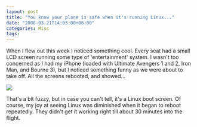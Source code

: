```yaml
---
layout: post
title: "You know your plane is safe when it's running Linux..."
date: "2008-03-21T14:03:00+06:00"
categories: Misc 
tags: 
---
```


When I flew out this week I noticed something cool. Every seat had a small LCD screen running some type of 'entertainment' system. I wasn't too concerned as I had my iPhone (loaded with Ultimate Avengers 1 and 2, Iron Man, and Bourne 3), but I noticed something funny as we were about to take off. All the screens rebooted, and showed...

<img src="https://static.raymondcamden.com/images/IMG_0048.jpg">

That's a bit fuzzy, but in case you can't tell, it's a Linux boot screen. Of course, my joy at seeing Linux was diminished when it began to reboot repeatedly. They didn't get it working right till about 30 minutes into the flight.